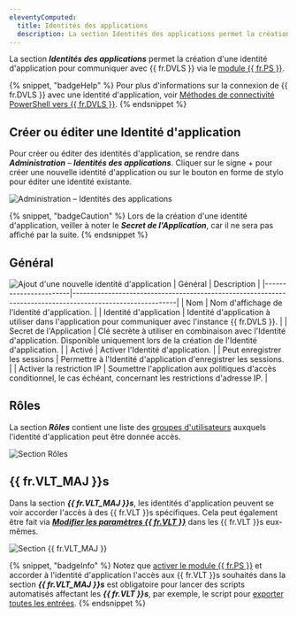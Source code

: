 ```yaml
---
eleventyComputed:
  title: Identités des applications
  description: La section Identités des applications permet la création d'une identité d'application pour communiquer avec {{ fr.DVLS }} via le module {{ fr.PS }}.
---
```

La section ***Identités des applications*** permet la création d'une identité d'application pour communiquer avec {{ fr.DVLS }} via le [module {{ fr.PS }}](https://www.powershellgallery.com/packages/Devolutions.PowerShell/).

{% snippet, "badgeHelp" %}
Pour plus d'informations sur la connexion de {{ fr.DVLS }} avec une identité d'application, voir [Méthodes de connectivité PowerShell vers {{ fr.DVLS }}](/powershell/dvls-powershell/powershell-connectivity/).
{% endsnippet %}

## Créer ou éditer une Identité d'application
Pour créer ou éditer des identités d'application, se rendre dans ***Administration*** – ***Identités des applications***. Cliquer sur le signe + pour créer une nouvelle identité d'application ou sur le bouton en forme de stylo pour éditer une identité existante.

![Administration – Identités des applications](https://cdnweb.devolutions.net/docs/DVLS6023_2024_1.png)

{% snippet, "badgeCaution" %}
Lors de la création d'une identité d'application, veiller à noter le ***Secret de l'Application***, car il ne sera pas affiché par la suite.
{% endsnippet %}


## Général
![Ajout d'une nouvelle identité d'application](https://cdnweb.devolutions.net/docs/DVLS6022_2024_1.png)
| Général               | Description                                                                                               |
|-----------------------|-----------------------------------------------------------------------------------------------------------|
| Nom                   | Nom d'affichage de l'identité d'application.                                                                      |
| Identité d'application  | Identité d'application à utiliser dans l'application pour communiquer avec l'instance {{ fr.DVLS }}.                  |
| Secret de l'Application    | Clé secrète à utiliser en combinaison avec l'Identité d'application. Disponible uniquement lors de la création de l'Identité d'application. |
| Activé                | Activer l'Identité d'application.                                                                             |
| Peut enregistrer les sessions   | Permettre à l'Identité d'application d'enregistrer les sessions.                                                   |
| Activer la restriction IP | Soumettre l'application aux politiques d'accès conditionnel, le cas échéant, concernant les restrictions d'adresse IP.       |

## Rôles

La section ***Rôles*** contient une liste des [groupes d'utilisateurs](https://docs.devolutions.net/server/web-interface/administration/security-management/vaults/user-groups/) auxquels l'identité d'application peut être donnée accès.

![Section Rôles](https://cdnweb.devolutions.net/docs/DVLS4028_2024_2.png)

## {{ fr.VLT_MAJ }}s

Dans la section ***{{ fr.VLT_MAJ }}s***, les identités d'application peuvent se voir accorder l'accès à des {{ fr.VLT }}s spécifiques. Cela peut également être fait via [***Modifier les paramètres {{ fr.VLT }}***](https://docs.devolutions.net/server/web-interface/administration/security-management/vaults/applications/) dans les {{ fr.VLT }}s eux-mêmes.

![Section {{ fr.VLT_MAJ }}](https://cdnweb.devolutions.net/docs/DVLS4027_2024_2.png)


{% snippet, "badgeInfo" %}
Notez que [activer le module {{ fr.PS }}]((https://www.powershellgallery.com/packages/Devolutions.PowerShell/)) et accorder à l'identité d'application l'accès aux {{ fr.VLT }}s souhaités dans la section ***{{ fr.VLT_MAJ }}s*** est obligatoire pour lancer des scripts automatisés affectant les ***{{ fr.VLT }}s***, par exemple, le script pour [exporter toutes les entrées](https://github.com/Devolutions/RDMSamples-ps/blob/main/module/export/ExportAllEntriesAllVaults.ps1).
{% endsnippet %}
